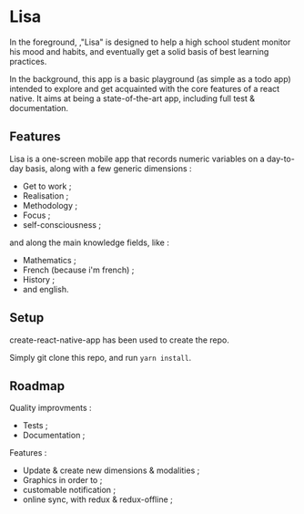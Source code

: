 # Lisa

In the foreground, ,"Lisa" is designed to help a high school student monitor his mood and habits, and eventually get a solid basis of best learning practices.

In the background, this app is a basic playground (as simple as a todo app) intended to explore and get acquainted with the core features of a react native. It aims at being a state-of-the-art app, including full test & documentation.

## Features

Lisa is a one-screen mobile app that records numeric variables on a day-to-day basis, along with a few generic dimensions : 

* Get to work ;
* Realisation ;
* Methodology ;
* Focus ;
* self-consciousness ;

and along the main knowledge fields, like :

* Mathematics ;
* French (because i'm french) ;
* History ;
* and english.

## Setup

create-react-native-app has been used to create the repo. 

Simply git clone this repo, and run `yarn install`.

## Roadmap

Quality improvments :

* Tests ;
* Documentation ;

Features :

* Update & create new dimensions & modalities ;
* Graphics in order to ;
* customable notification ;
* online sync, with redux & redux-offline ;